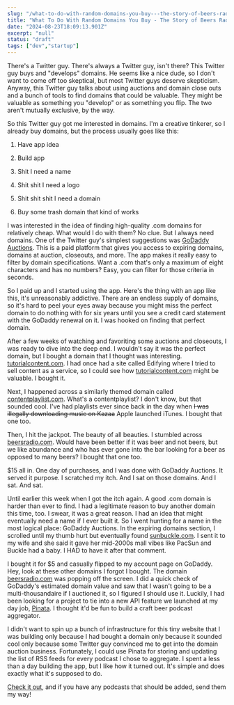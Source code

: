 ```yaml
---
slug: "/what-to-do-with-random-domains-you-buy---the-story-of-beers-radio"
title: "What To Do With Random Domains You Buy - The Story of Beers Radio"
date: "2024-08-23T18:09:13.901Z"
excerpt: "null"
status: "draft"
tags: ["dev","startup"]
---
```

There's a Twitter guy. There's always a Twitter guy, isn't there? This Twitter guy buys and "develops" domains. He seems like a nice dude, so I don't want to come off too skeptical, but most Twitter guys deserve skepticism. Anyway, this Twitter guy talks about using auctions and domain close outs and a bunch of tools to find domains that could be valuable. They might be valuable as something you "develop" or as something you flip. The two aren't mutually exclusive, by the way.

So this Twitter guy got me interested in domains. I'm a creative tinkerer, so I already buy domains, but the process usually goes like this:

1.  Have app idea
    
2.  Build app
    
3.  Shit I need a name
    
4.  Shit shit I need a logo
    
5.  Shit shit shit I need a domain
    
6.  Buy some trash domain that kind of works
    

I was interested in the idea of finding high-quality .com domains for relatively cheap. What would I do with them? No clue. But I always need domains. One of the Twitter guy's simplest suggestions was [GoDaddy Auctions](https://www.godaddy.com/domains/domain-investing). This is a paid platform that gives you access to expiring domains, domains at auction, closeouts, and more. The app makes it really easy to filter by domain specifications. Want a .com that's only a maximum of eight characters and has no numbers? Easy, you can filter for those criteria in seconds.

So I paid up and I started using the app. Here's the thing with an app like this, it's unreasonably addictive. There are an endless supply of domains, so it's hard to peel your eyes away because you might miss the perfect domain to do nothing with for six years until you see a credit card statement with the GoDaddy renewal on it. I was hooked on finding that perfect domain.

After a few weeks of watching and favoriting some auctions and closeouts, I was ready to dive into the deep end. I wouldn't say it was the perfect domain, but I bought a domain that I thought was interesting. [tutorialcontent.com](http://tutorialcontent.com). I had once had a site called Edifying where I tried to sell content as a service, so I could see how [tutorialcontent.com](http://tutorialcontent.com) might be valuable. I bought it.

Next, I happened across a similarly themed domain called [contentplaylist.com](http://contentplaylist.com). What's a contentplaylist? I don't know, but that sounded cool. I've had playlists ever since back in the day when ~~I was illegally downloading music on Kazaa~~ Apple launched iTunes. I bought that one too.

Then, I hit the jackpot. The beauty of all beauties. I stumbled across [beersradio.com](http://beersradio.com). Would have been better if it was beer and not beers, but we like abundance and who has ever gone into the bar looking for a beer as opposed to many beers? I bought that one too.

$15 all in. One day of purchases, and I was done with GoDaddy Auctions. It served it purpose. I scratched my itch. And I sat on those domains. And I sat. And sat.

Until earlier this week when I got the itch again. A good .com domain is harder than ever to find. I had a legitimate reason to buy another domain this time, too. I swear, it was a great reason. I had an idea that might eventually need a name if I ever built it. So I went hunting for a name in the most logical place: GoDaddy Auctions. In the expiring domains section, I scrolled until my thumb hurt but eventually found [sunbuckle.com](http://sunbuckle.com). I sent it to my wife and she said it gave her mid-2000s mall vibes like PacSun and Buckle had a baby. I HAD to have it after that comment.

I bought it for $5 and casually flipped to my account page on GoDaddy. Hey, look at these other domains I forgot I bought. The domain [beersradio.com](http://beersradio.com) was popping off the screen. I did a quick check of GoDaddy's estimated domain value and saw that I wasn't going to be a multi-thousandaire if I auctioned it, so I figured I should use it. Luckily, I had been looking for a project to tie into a new API feature we launched at my day job, [Pinata](https://pinata.cloud). I thought it'd be fun to build a craft beer podcast aggregator.

I didn't want to spin up a bunch of infrastructure for this tiny website that I was building only because I had bought a domain only because it sounded cool only because some Twitter guy convinced me to get into the domain auction business. Fortunately, I could use Pinata for storing and updating the list of RSS feeds for every podcast I chose to aggregate. I spent a less than a day building the app, but I like how it turned out. It's simple and does exactly what it's supposed to do.

[Check it out](https://beersradio.com), and if you have any podcasts that should be added, send them my way!